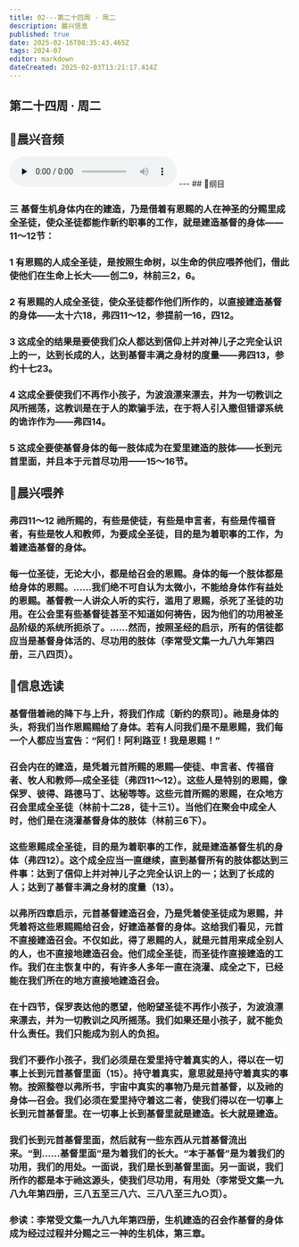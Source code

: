 ```yaml
---
title: 02---第二十四周 · 周二
description: 晨兴信息
published: true
date: 2025-02-16T08:35:43.465Z
tags: 2024-07
editor: markdown
dateCreated: 2025-02-03T13:21:17.414Z
---
```


## 第二十四周 · 周二

## 🎵晨兴音频
<audio id="audio" controls="" preload="none">
      <source id="mp3" src="/2024-07/week24/week24day2.mp3">
</audio>
---
## 📖纲目

### 三	基督生机身体内在的建造，乃是借着有恩赐的人在神圣的分赐里成全圣徒，使众圣徒都能作新约职事的工作，就是建造基督的身体——11～12节：

### 1	有恩赐的人成全圣徒，是按照生命树，以生命的供应喂养他们，借此使他们在生命上长大——创二9，林前三2，6。

### 2	有恩赐的人成全圣徒，使众圣徒都作他们所作的，以直接建造基督的身体——太十六18，弗四11～12，参提前一16，四12。

### 3	这成全的结果是要使我们众人都达到信仰上并对神儿子之完全认识上的一，达到长成的人，达到基督丰满之身材的度量——弗四13，参约十七23。

### 4	这成全要使我们不再作小孩子，为波浪漂来漂去，并为一切教训之风所摇荡，这教训是在于人的欺骗手法，在于将人引入撒但错谬系统的诡诈作为——弗四14。

### 5	这成全要使基督身体的每一肢体成为在爱里建造的肢体——长到元首里面，并且本于元首尽功用——15～16节。

## 📖晨兴喂养

### **弗四11～12**    **祂所赐的，有些是使徒，有些是申言者，有些是传福音者，有些是牧人和教师，为要成全圣徒，目的是为着职事的工作，为着建造基督的身体。**

### 每一位圣徒，无论大小，都是给召会的恩赐。身体的每一个肢体都是给身体的恩赐。……我们绝不可自认为太微小，不能给身体作有益处的恩赐。基督教一人讲众人听的实行，滥用了恩赐，杀死了圣徒的功用。在公会里有些基督徒甚至不知道如何祷告，因为他们的功用被圣品阶级的系统所扼杀了。……然而，按照圣经的启示，所有的信徒都应当是基督身体活的、尽功用的肢体（李常受文集一九八九年第四册，三八四页）。

## 📖信息选读

### 基督借着祂的降下与上升，将我们作成〔新约的祭司〕。祂是身体的头，将我们当作恩赐赐给了身体。若有人问我们是不是恩赐，我们每一个人都应当宣告：“阿们！阿利路亚！我是恩赐！”

### 召会内在的建造，是凭着元首所赐的恩赐—使徒、申言者、传福音者、牧人和教师—成全圣徒（弗四11～12）。这些人是特别的恩赐，像保罗、彼得、路德马丁、达秘等等。这些元首所赐的恩赐，在众地方召会里成全圣徒（林前十二28，徒十三1）。当他们在聚会中成全人时，他们是在浇灌基督身体的肢体（林前三6下）。

### 这些恩赐成全圣徒，目的是为着职事的工作，就是建造基督生机的身体（弗四12）。这个成全应当一直继续，直到基督所有的肢体都达到三件事：达到了信仰上并对神儿子之完全认识上的一；达到了长成的人；达到了基督丰满之身材的度量（13）。

### 以弗所四章启示，元首基督建造召会，乃是凭着使圣徒成为恩赐，并凭着将这些恩赐赐给召会，好建造基督的身体。这给我们看见，元首不直接建造召会。不仅如此，得了恩赐的人，就是元首用来成全别人的人，也不直接地建造召会。他们成全圣徒，而圣徒作直接建造的工作。我们在主恢复中的，有许多人多年一直在浇灌、成全之下，已经能在我们所在的地方直接地建造召会。

### 在十四节，保罗表达他的愿望，他盼望圣徒不再作小孩子，为波浪漂来漂去，并为一切教训之风所摇荡。我们如果还是小孩子，就不能负什么责任。我们只能成为别人的负担。

### 我们不要作小孩子，我们必须是在爱里持守着真实的人，得以在一切事上长到元首基督里面（15）。持守着真实，意思就是持守着真实的事物。按照整卷以弗所书，宇宙中真实的事物乃是元首基督，以及祂的身体—召会。我们必须在爱里持守着这二者，使我们得以在一切事上长到元首基督里。在一切事上长到基督里就是建造。长大就是建造。

### 我们长到元首基督里面，然后就有一些东西从元首基督流出来。“到……基督里面”是为着我们的长大。“本于基督”是为着我们的功用，我们的用处。一面说，我们是长到基督里面。另一面说，我们所作的都是本于祂这源头，使我们尽功用，有用处（李常受文集一九八九年第四册，三八五至三八六、三八八至三九○页）。

### 参读：李常受文集一九八九年第四册，生机建造的召会作基督的身体成为经过过程并分赐之三一神的生机体，第三章。

<!-- Google tag (gtag.js) -->

<script async src="https://www.googletagmanager.com/gtag/js?id=G-1P8709Z16T"></script>

<script>


 window.dataLayer = window.dataLayer || [];

 function gtag(){dataLayer.push(arguments);}

 gtag('js', new Date());



 gtag('config', 'G-1P8709Z16T');

</script>